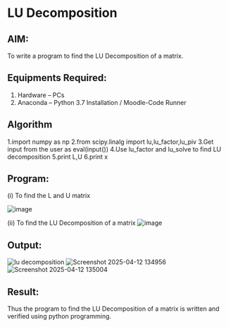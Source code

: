# LU Decomposition 

## AIM:
To write a program to find the LU Decomposition of a matrix.

## Equipments Required:
1. Hardware – PCs
2. Anaconda – Python 3.7 Installation / Moodle-Code Runner

## Algorithm
1.import numpy as np
2.from scipy.linalg import lu,lu_factor,lu_piv
3.Get input from the user as eval(input())
4.Use lu_factor and lu_solve to find LU decomposition
5.print L,U
6.print x

## Program:
(i) To find the L and U matrix

![image](https://github.com/user-attachments/assets/46a4e7d6-4c1c-47d1-a24b-835c72886610)


(ii) To find the LU Decomposition of a matrix
![image](https://github.com/user-attachments/assets/ab614c88-dc94-40d8-9de5-9da3efcc5eb4)

## Output:
![lu decomposition]()
![Screenshot 2025-04-12 134956](https://github.com/user-attachments/assets/260f3b7e-bbdc-4b69-8148-37a2dc9fe0e8)
![Screenshot 2025-04-12 135004](https://github.com/user-attachments/assets/96a4623e-6a86-4dee-ae41-9c984ca0e6da)


## Result:
Thus the program to find the LU Decomposition of a matrix is written and verified using python programming.

